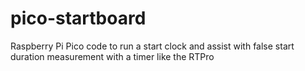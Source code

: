 # pico-startboard
Raspberry Pi Pico code to run a start clock and assist with false start duration measurement with a timer like the RTPro
